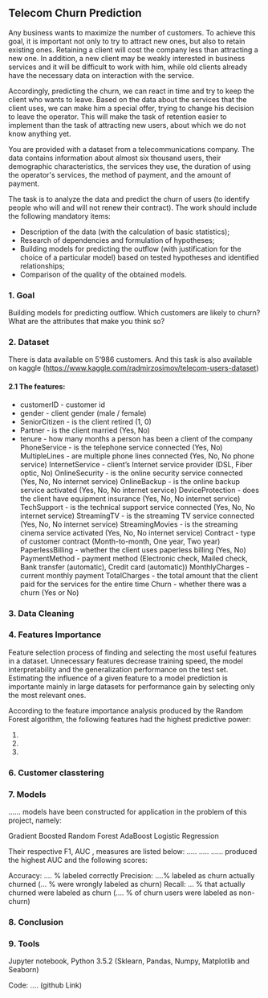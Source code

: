 ## Telecom Churn Prediction

Any business wants to maximize the number of customers. To achieve this goal, it is important not only to try to attract new ones, but also to retain existing ones. Retaining a client will cost the company less than attracting a new one. In addition, a new client may be weakly interested in business services and it will be difficult to work with him, while old clients already have the necessary data on interaction with the service.

Accordingly, predicting the churn, we can react in time and try to keep the client who wants to leave. Based on the data about the services that the client uses, we can make him a special offer, trying to change his decision to leave the operator. This will make the task of retention easier to implement than the task of attracting new users, about which we do not know anything yet.

You are provided with a dataset from a telecommunications company. The data contains information about almost six thousand users, their demographic characteristics, the services they use, the duration of using the operator's services, the method of payment, and the amount of payment.

The task is to analyze the data and predict the churn of users (to identify people who will and will not renew their contract). The work should include the following mandatory items:

- Description of the data (with the calculation of basic statistics);
- Research of dependencies and formulation of hypotheses;
- Building models for predicting the outflow (with justification for the choice of a particular model) based on tested hypotheses and identified relationships;
- Comparison of the quality of the obtained models.

### 1. Goal

Building models for predicting outflow.
Which customers are likely to churn? What are the attributes that make you think so?

### 2. Dataset
There is data available on 5’986 customers. And this task is also available on kaggle (https://www.kaggle.com/radmirzosimov/telecom-users-dataset)

#### 2.1 The features:
- customerID - customer id
- gender - client gender (male / female)
- SeniorCitizen - is the client retired (1, 0)
- Partner - is the client married (Yes, No)
- tenure - how many months a person has been a client of the company
PhoneService - is the telephone service connected (Yes, No)
MultipleLines - are multiple phone lines connected (Yes, No, No phone service)
InternetService - client’s Internet service provider (DSL, Fiber optic, No)
OnlineSecurity - is the online security service connected (Yes, No, No internet service)
OnlineBackup - is the online backup service activated (Yes, No, No internet service)
DeviceProtection - does the client have equipment insurance (Yes, No, No internet service)
TechSupport - is the technical support service connected (Yes, No, No internet service)
StreamingTV - is the streaming TV service connected (Yes, No, No internet service)
StreamingMovies - is the streaming cinema service activated (Yes, No, No internet service)
Contract - type of customer contract (Month-to-month, One year, Two year)
PaperlessBilling - whether the client uses paperless billing (Yes, No)
PaymentMethod - payment method (Electronic check, Mailed check, Bank transfer (automatic), Credit card (automatic))
MonthlyCharges - current monthly payment
TotalCharges - the total amount that the client paid for the services for the entire time
Churn - whether there was a churn (Yes or No)


### 3. Data Cleaning 




### 4. Features Importance
Feature selection process of finding and selecting the most useful features in a dataset. Unnecessary features decrease training speed, the model interpretability and the generalization performance on the test set. Estimating the influence of a given feature to a model prediction is importante mainly in large datasets for performance gain by selecting only the most relevant ones.

According to the feature importance analysis produced by the Random Forest algorithm, the following features had the highest predictive power:

1. 
2.
3.

### 6. Customer classtering

### 7. Models
...... models have been constructed for application in the problem of this project, namely:

Gradient Boosted
Random Forest
AdaBoost
Logistic Regression



Their respective F1, AUC , measures are listed below:
.....
.....
 ...... produced the highest AUC and the following scores:

  Accuracy: .... % labeled correctly
  Precision: ....%  labeled as churn actually churned (... % were wrongly labeled as churn)
  Recall: ... % that actually churned were labeled as churn (.... % of churn users were labeled as non-churn)
  
### 8. Conclusion 

### 9. Tools
Jupyter notebook, Python 3.5.2 (Sklearn, Pandas, Numpy, Matplotlib and Seaborn)

Code: .... (github Link)
